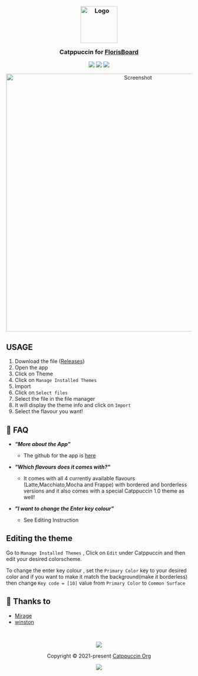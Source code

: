 

<h3 align="center">
	<img src="https://raw.githubusercontent.com/catppuccin/catppuccin/main/assets/logos/exports/1544x1544_circle.png" width="100" alt="Logo"/><br/>
	<img src="https://raw.githubusercontent.com/catppuccin/catppuccin/main/assets/misc/transparent.png" height="30" width="0px"/>
	Catppuccin for <a href="https://github.com/florisboard/florisboard">FlorisBoard</a>
	<img src="https://raw.githubusercontent.com/catppuccin/catppuccin/main/assets/misc/transparent.png" height="30" width="0px"/>
</h3>

<p align="center">
    <a href="https://github.com/catppuccin/floris-board/stargazers"><img src="https://img.shields.io/github/stars/catppuccin/floris-board?colorA=363a4f&colorB=b7bdf8&style=for-the-badge"></a>
    <a href="https://github.com/catppuccin/floris-board/issues"><img src="https://img.shields.io/github/issues/catppuccin/floris-board?colorA=363a4f&colorB=f5a97f&style=for-the-badge"></a>
    <a href="https://github.com/catppuccin/floris-board/contributors"><img src="https://img.shields.io/github/contributors/catppuccin/floris-board?colorA=363a4f&colorB=a6da95&style=for-the-badge"></a>
</p>

<p align="center">
	<img src="assets/floris.png" alt="Screenshot" width="700">
</p>


## USAGE

1. Download the file ([Releases](https://github.com/catppuccin/floris-board/releases/latest))
2. Open the app
3. Click on Theme
4. Click on `Manage Installed Themes`
5. Import
6. Click on `Select files`
7. Select the file in the file manager
8. It will display the theme info and click on `Import`
9. Select the flavour you want!

## 🙋 FAQ

- **_"More about the App"_**
	- The github for the app is [here](https://github.com/florisboard/florisboard)

- **_"Which flavours does it comes with?"_**
	- It comes with all 4 currently available flavours (Latte,Macchiato,Mocha and Frappe) with bordered and borderless versions and it also comes with a special Catppuccin 1.0 theme as well!

- **_"I want to change the Enter key colour"_**
	- See Editing Instruction

##	Editing the theme

Go to `Manage Installed Themes` , Click on `Edit` under Catppuccin and then edit your desired colorscheme.

To change the enter key colour , set the `Primary Color` key to your desired color and if you want to make it match the background(make it borderless) then change `Key code = [10]` value from `Primary Color` to `Common Surface`

## 💝 Thanks to

- [Mirage](https://github.com/skinatro)
- [winston](https://github.com/nekowinston) 

&nbsp;

<p align="center"><img src="https://raw.githubusercontent.com/catppuccin/catppuccin/main/assets/footers/gray0_ctp_on_line.svg?sanitize=true" /></p>
<p align="center">Copyright &copy; 2021-present <a href="https://github.com/catppuccin" target="_blank">Catppuccin Org</a>
<p align="center"><a href="https://github.com/catppuccin/catppuccin/blob/main/LICENSE"><img src="https://img.shields.io/static/v1.svg?style=for-the-badge&label=License&message=MIT&logoColor=d9e0ee&colorA=363a4f&colorB=b7bdf8"/></a></p>

